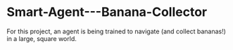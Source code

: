 # Smart-Agent---Banana-Collector
For this project, an agent is being trained to navigate (and collect bananas!) in a large, square world.
